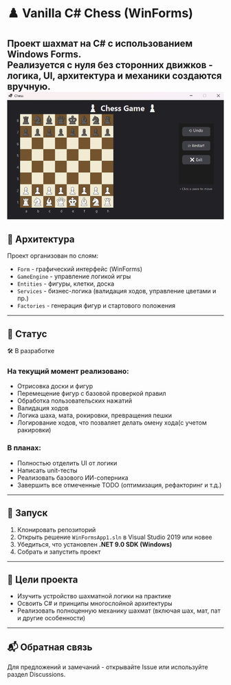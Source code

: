 # ♟️ Vanilla C# Chess (WinForms)

Проект шахмат на C# с использованием Windows Forms.  
Реализуется с нуля без сторонних движков - логика, UI, архитектура и механики создаются вручную.
![img.png](img.png)
---

## 📂 Архитектура

Проект организован по слоям:

- `Form` - графический интерфейс (WinForms)
- `GameEngine` - управление логикой игры
- `Entities` - фигуры, клетки, доска
- `Services` - бизнес-логика (валидация ходов, управление цветами и пр.)
- `Factories` - генерация фигур и стартового положения

---

## 🔧 Статус

🛠️ В разработке

### На текущий момент реализовано:

- Отрисовка доски и фигур
- Перемещение фигур с базовой проверкой правил
- Обработка пользовательских нажатий
- Валидация ходов
- Логика шаха, мата, рокировки, превращения пешки
- Логирование ходов, что позваляет делать омену хода(с учетом ракировки)

### В планах:

- Полностью отделить UI от логики
- Написать unit-тесты
- Реализовать базового ИИ-соперника
- Завершить все отмеченные TODO (оптимизация, рефакторинг и т.д.)

---

## 🚀 Запуск

1. Клонировать репозиторий
2. Открыть решение `WinFormsApp1.sln` в Visual Studio 2019 или новее
3. Убедиться, что установлен **.NET 9.0 SDK (Windows)**
4. Собрать и запустить проект

---

## 📌 Цели проекта

- Изучить устройство шахматной логики на практике
- Освоить C# и принципы многослойной архитектуры
- Реализовать полноценную механику шахмат (включая шах, мат, пат и другие особенности)

---

## 📬 Обратная связь

Для предложений и замечаний - открывайте Issue или используйте раздел Discussions.
